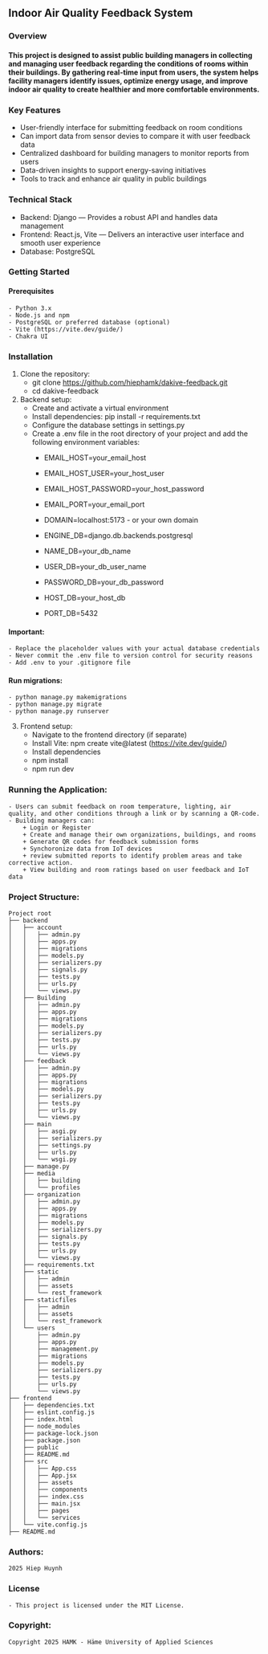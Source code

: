 ## Indoor Air Quality Feedback System
### Overview
#### This project is designed to assist public building managers in collecting and managing user feedback regarding the conditions of rooms within their buildings. By gathering real-time input from users, the system helps facility managers identify issues, optimize energy usage, and improve indoor air quality to create healthier and more comfortable environments.
### Key Features
- User-friendly interface for submitting feedback on room conditions
- Can import data from sensor devies to compare it with user feedback data
- Centralized dashboard for building managers to monitor reports from users
- Data-driven insights to support energy-saving initiatives
- Tools to track and enhance air quality in public buildings
### Technical Stack
- Backend: Django — Provides a robust API and handles data management
- Frontend: React.js, Vite — Delivers an interactive user interface and smooth user experience
- Database: PostgreSQL
### Getting Started
#### Prerequisites
    - Python 3.x
    - Node.js and npm
    - PostgreSQL or preferred database (optional)
    - Vite (https://vite.dev/guide/)
    - Chakra UI
### Installation
1. Clone the repository:
    - git clone https://github.com/hiephamk/dakive-feedback.git
    - cd dakive-feedback
2. Backend setup:
    - Create and activate a virtual environment
    - Install dependencies: pip install -r requirements.txt
    - Configure the database settings in settings.py
    - Create a .env file in the root directory of your project and add the following environment variables:
        + EMAIL_HOST=your_email_host
        + EMAIL_HOST_USER=your_host_user
        + EMAIL_HOST_PASSWORD=your_host_password
        + EMAIL_PORT=your_email_port
        + DOMAIN=localhost:5173 - or your own domain

        + ENGINE_DB=django.db.backends.postgresql
        + NAME_DB=your_db_name
        + USER_DB=your_db_user_name
        + PASSWORD_DB=your_db_password
        + HOST_DB=your_host_db
        + PORT_DB=5432
#### Important:
    - Replace the placeholder values with your actual database credentials
    - Never commit the .env file to version control for security reasons
    - Add .env to your .gitignore file
#### Run migrations:
    - python manage.py makemigrations
    - python manage.py migrate
    - python manage.py runserver
3. Frontend setup:
    - Navigate to the frontend directory (if separate)
    - Install Vite: npm create vite@latest (https://vite.dev/guide/)
    - Install dependencies
    - npm install
    - npm run dev
### Running the Application:
    - Users can submit feedback on room temperature, lighting, air quality, and other conditions through a link or by scanning a QR-code.
    - Building managers can:
        + Login or Register
        + Create and manage their own organizations, buildings, and rooms
        + Generate QR codes for feedback submission forms
        + Synchoronize data from IoT devices
        + review submitted reports to identify problem areas and take corrective action.
        + View building and room ratings based on user feedback and IoT data
### Project Structure:
    Project root
    ├── backend
    │   ├── account
    │   │   ├── admin.py
    │   │   ├── apps.py
    │   │   ├── migrations
    │   │   ├── models.py
    │   │   ├── serializers.py
    │   │   ├── signals.py
    │   │   ├── tests.py
    │   │   ├── urls.py
    │   │   └── views.py
    │   ├── Building
    │   │   ├── admin.py
    │   │   ├── apps.py
    │   │   ├── migrations
    │   │   ├── models.py
    │   │   ├── serializers.py
    │   │   ├── tests.py
    │   │   ├── urls.py
    │   │   └── views.py
    │   ├── feedback
    │   │   ├── admin.py
    │   │   ├── apps.py
    │   │   ├── migrations
    │   │   ├── models.py
    │   │   ├── serializers.py
    │   │   ├── tests.py
    │   │   ├── urls.py
    │   │   └── views.py
    │   ├── main
    │   │   ├── asgi.py
    │   │   ├── serializers.py
    │   │   ├── settings.py
    │   │   ├── urls.py
    │   │   └── wsgi.py
    │   ├── manage.py
    │   ├── media
    │   │   ├── building
    │   │   └── profiles
    │   ├── organization
    │   │   ├── admin.py
    │   │   ├── apps.py
    │   │   ├── migrations
    │   │   ├── models.py
    │   │   ├── serializers.py
    │   │   ├── signals.py
    │   │   ├── tests.py
    │   │   ├── urls.py
    │   │   └── views.py
    │   ├── requirements.txt
    │   ├── static
    │   │   ├── admin
    │   │   ├── assets
    │   │   └── rest_framework
    │   ├── staticfiles
    │   │   ├── admin
    │   │   ├── assets
    │   │   └── rest_framework
    │   └── users
    │       ├── admin.py
    │       ├── apps.py
    │       ├── management.py
    │       ├── migrations
    │       ├── models.py
    │       ├── serializers.py
    │       ├── tests.py
    │       ├── urls.py
    │       └── views.py
    ├── frontend
    │   ├── dependencies.txt
    │   ├── eslint.config.js
    │   ├── index.html
    │   ├── node_modules
    │   ├── package-lock.json
    │   ├── package.json
    │   ├── public
    │   ├── README.md
    │   ├── src
    │   │   ├── App.css
    │   │   ├── App.jsx
    │   │   ├── assets
    │   │   ├── components
    │   │   ├── index.css
    │   │   ├── main.jsx
    │   │   ├── pages
    │   │   └── services
    │   └── vite.config.js
    ├── README.md
### Authors:
    2025 Hiep Huynh
### License
    - This project is licensed under the MIT License.
### Copyright:
    Copyright 2025 HAMK - Häme University of Applied Sciences
